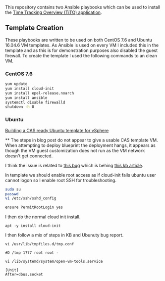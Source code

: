 This repository contains two Ansible playbooks which can be used to install the [Time Tracking Overview (TiTO) application](https://github.com/vmeoc/Tito).

## Template Creation

These playbooks are written to be used on both CentOS 7.6 and Ubuntu 16.04.6 VM templates. As Ansible is used on every VM I included this in the template and as this is for demonstration purposes also disabled the guest firewall. To create the template I used the following commands to an clean VM.

### CentOS 7.6

```bash
yum update
yum install cloud-init
yum install epel-release.noarch
yum install ansible
systemctl disable firewalld
shutdown -h 0
```

### Ubuntu


[Building a CAS ready Ubuntu template for vSphere](https://blogs.vmware.com/management/2019/02/building-a-cas-ready-ubuntu-template-for-vsphere.html) 

** The steps in blog post do not appear to give a usable CAS template VM.  When attempting to deploy blueprint the deployment hangs, it appears as though the VM guest customization does not run as the VM network doesn't get connected.


I think the issue is related to [this bug](https://bugs.launchpad.net/ubuntu/+source/open-vm-tools/+bug/1793715) which is behing [this kb article](https://kb.vmware.com/s/article/56409).

In template we should enable root access as if cloud-init fails ubuntu user cannot logon so I enable root SSH for troubleshooting.

```bash
sudo su
passwd
vi /etc/ssh/sshd_config

ensure PermitRootLogin yes
```

I then do the normal cloud init install.

```
apt -y install cloud-init
```

I then follow a mix of steps in KB and Ubunuty bug report.

```
vi /usr/lib/tmpfiles.d/tmp.conf

#D /tmp 1777 root root -

vi /lib/systemd/system/open-vm-tools.service

[Unit]
After=dbus.socket
```
